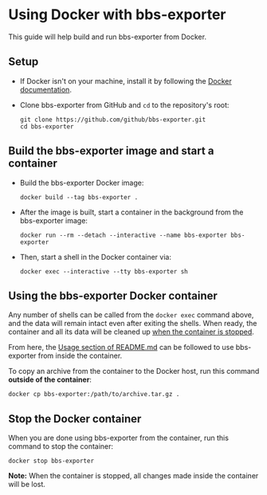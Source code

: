 # Using Docker with bbs-exporter

This guide will help build and run bbs-exporter from Docker.

## Setup

- If Docker isn't on your machine, install it by following the [Docker documentation](https://docs.docker.com/install/).
- Clone bbs-exporter from GitHub and `cd` to the repository's root:

  ```shell
  git clone https://github.com/github/bbs-exporter.git
  cd bbs-exporter
  ```

## Build the bbs-exporter image and start a container

- Build the bbs-exporter Docker image:

  ```shell
  docker build --tag bbs-exporter .
  ```

- After the image is built, start a container in the background from the bbs-exporter image:

  ```shell
  docker run --rm --detach --interactive --name bbs-exporter bbs-exporter
  ```

- Then, start a shell in the Docker container via:

  ```shell
  docker exec --interactive --tty bbs-exporter sh
  ```

## Using the bbs-exporter Docker container

Any number of shells can be called from the `docker exec` command above, and the data will remain intact even after exiting the shells.  When ready, the container and all its data will be cleaned up [when the container is stopped](#stop-the-docker-container).

From here, the [Usage section of README.md](../README.md#usage) can be followed to use bbs-exporter from inside the container.

To copy an archive from the container to the Docker host, run this command **outside of the container**:

```shell
docker cp bbs-exporter:/path/to/archive.tar.gz .
```

## Stop the Docker container

When you are done using bbs-exporter from the container, run this command to stop the container:

```shell
docker stop bbs-exporter
```

**Note:** When the container is stopped, all changes made inside the container will be lost.
